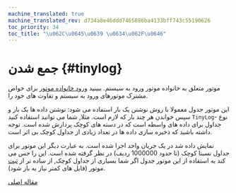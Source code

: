 ```yaml
---
machine_translated: true
machine_translated_rev: d734a8e46ddd7465886ba4133bff743c55190626
toc_priority: 34
toc_title: "\u062C\u0645\u0639 \u0634\u062F\u0646"
---
```


# جمع شدن {#tinylog}

موتور متعلق به خانواده موتور ورود به سیستم. ببینید [ورود خانواده موتور](log-family.md) برای خواص مشترک موتورهای ورود به سیستم و تفاوت های خود را.

این موتور جدول معمولا با روش نوشتن یک بار استفاده می شود: نوشتن داده ها یک بار و سپس خواندن هر چند بار که لازم است. مثلا, شما می توانید استفاده کنید `TinyLog`- نوع جداول برای داده های واسطه است که در دسته های کوچک پردازش شده است. توجه داشته باشید که ذخیره سازی داده ها در تعداد زیادی از جداول کوچک بی اثر است.

نمایش داده شد در یک جریان واحد اجرا شده است. به عبارت دیگر این موتور برای جداول نسبتا کوچک (تا حدود 1000000 ردیف) در نظر گرفته شده است. این را حس می کند به استفاده از این موتور جدول اگر شما بسیاری از جداول کوچک, از ساده تر از [ثبت](log.md) موتور (فایل های کمتر نیاز به باز شود).

[مقاله اصلی](https://clickhouse.tech/docs/en/operations/table_engines/tinylog/) <!--hide-->
